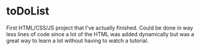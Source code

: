 # toDoList
First HTML/CSS/JS project that I've actually finished. Could be done in way less lines of code since a lot of the HTML was added dynamically but was a great way to learn a lot without having to watch a tutorial.

